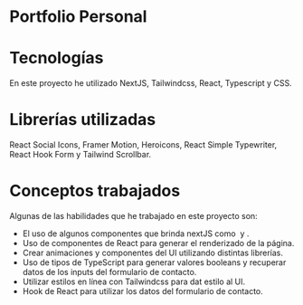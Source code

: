 # Portfolio Personal

# Tecnologías
En este proyecto he utilizado NextJS, Tailwindcss, React, Typescript y CSS.

# Librerías utilizadas
React Social Icons, Framer Motion, Heroicons, React Simple Typewriter, React Hook Form y Tailwind Scrollbar.

# Conceptos trabajados
Algunas de las habilidades que he trabajado en este proyecto son:
- El uso de algunos componentes que brinda nextJS como <Image/> y <Link></Link>.
- Uso de componentes de React para generar el renderizado de la página.
- Crear animaciones y componentes del UI utilizando distintas librerías.
- Uso de tipos de TypeScript para generar valores booleans y recuperar datos de los inputs del formulario de contacto.
- Utilizar estilos en línea con Tailwindcss para dat estilo al UI.
- Hook de React para utilizar los datos del formulario de contacto.
